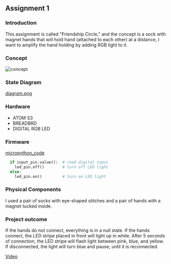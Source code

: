 ## Assignment 1

### Introduction
This assignment is called "Friendship Circle," and the concept is a sock with magnet hands that will hold hand (attached to each other) at a distance, I want to amplify the hand holding by adding RGB light to it.


### Concept
![concept](https://github.com/user-attachments/assets/e2b95d2d-b283-410d-8b1d-2eb5dcb02f3f)


### State Diagram
[diagram.png](https://github.com/Dianadotdotdot/Adv_Prototyping/blob/main/Assignment/diagram.png?raw=true)


### Hardware
* ATOM S3 
* BREADBRD
* DIGITAL RGB LED

### Firmware   
[micropython_code](Assignment_1.py)

``` Python  
  if input_pin.value():  # read digital input
    led_pin.off()        # turn off LED light
  else:
    led_pin.on()         # turn on LED light
```

### Physical Components   
I used a pair of socks with eye-shaped stitches and a pair of hands with a magnet tucked inside.

### Project outcome  
If the hands do not connect, everything is in a null state.
If the hands connect, the LED stripe placed in front will light up in white. 
After 5 seconds of connection, the LED stripe will flash light between pink, blue, and yellow.
If disconnected, the light will turn blue and pause, until it is reconnected.

[Video](https://github.com/Dianadotdotdot/Adv_Prototyping/blob/main/Assignment/recording.mov)


